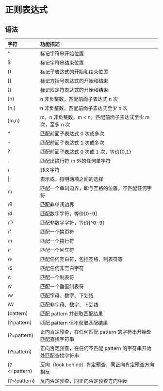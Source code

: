 # 正则表达式  

## 语法  

| 字符 | 功能描述 |
| :-- | :-- |
|  ^  | 标记字符串开始位置 |
|  $  | 标记字符串结束位置 |
|  () | 标记子表达式的开始和结束位置 |
|  [] | 标记方括号表达式的开始和结束 |
|  {} | 标记限定符表达式的开始和结束 |
| {n} | n 非负整数，匹配前面子表达式 n 次 |
| {n,}| n 非负整数，匹配前面子表达式至少 n 次 |
|{m,n}| m、n 非负整数，m < n，匹配前面子表达式至少 m 次，至多 n 次 |
|  *  | 匹配前面子表达式 0 次或多次 |
|  +  | 匹配前面子表达式 1 次或多次 |
|  ?  | 匹配前面子表达式 0 次或 1 次，等价{0,1} |
|  .  | 匹配出换行符 \n 外的任何单字符 |
|  \  | 转义字符 |
| \|  | 表示或，指明两项之间的选择 |
| \b  | 匹配一个单词边界，即与空格的位置，不匹配任何字符 |
| \B  | 匹配非单词边界 |
| \d  | 匹配数字字符，等价[0-9] |
| \D  | 匹配非数字字符，等价[^0-9] |
| \f  | 匹配一个换页符 |
| \n  | 匹配一个换行符 |
| \r  | 匹配一个回车符 |
| \s  | 匹配任何空白符，包括空格、制表符等 |
| \S  | 匹配任何非空白字符 |
| \t  | 匹配一个制表符 |
| \v  | 匹配一个垂直制表符 |
| \w  | 匹配字母、数字、下划线 |
| \W  | 匹配非字母、数字、下划线 |
|  (pattern)  | 匹配 pattern 并获取匹配结果 |
| (?:pattern) | 匹配 pattern 但不获取匹配结果 |
| (?=pattern) | 正向肯定预查，在任何匹配 pattern 的字符串开始处匹配查找字符串 |
| (?!pattern) | 正向否定预查，在任何不匹配 pattern 的字符串开始处匹配查找字符串 |
| (?<=pattern)| 反向（look behind）肯定预查，同正向肯定预查方向相反 |
| (?<!pattern)| 反向否定预查，同正向否定预查方向相反 |


<!-- 2019.10.12 创建 -->